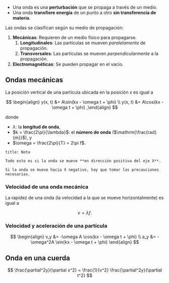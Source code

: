 - Una onda es una **perturbación** que se propaga a través de un medio.
- Una onda **transfiere energía** de un punto a otro **sin transferencia de materia**.

Las ondas se clasifican según su medio de propagación:

1. **Mecánicas**: Requieren de un medio físico para propagarse.
	1. **Longitudinales**: Las partículas se mueven  *paralelamente* de propagación.
	2. **Transversales**: Las partículas se mueven *perpendicularmente* a la propagación.
2. **Electromagnéticas**: Se pueden propagar en el vacío.

## Ondas mecánicas

La posición vertical de una partícula ubicada en la posición $x$ es igual a

$$
\begin{align}
y(x, t) &= A\sin(kx - \omega t + \phi) \\
y(x, t) &= A\cos(kx - \omega t + \phi)
,\end{align}
$$

donde

- $\lambda$: la **longitud de onda**,
- $k = \frac{2\pi}{\lambda}$: el **número de onda** ($\mathrm{\frac{rad}{m}}$), y
- $\omega = \frac{2\pi}{T} = 2\pi f$.

```ad-note
title: Nota

Todo esto es si la onda se mueve **en dirección positiva del eje X**.

Si la onda se mueve hacia X negativo, hay que tomar las precauciones necesarias.

```

### Velocidad de una onda mecánica

La rapidez de una onda (la velocidad a la que se mueve horizontalmente) es igual a

$$
v = \lambda f
.$$

### Velocidad y aceleración de una partícula

$$
\begin{align}
v_y &= -\omega A \cos(kx - \omega t + \phi) \\
a_y &= -\omega^2A \sin(kx - \omega t + \phi)
\end{align}
$$

## Onda en una cuerda

$$
\frac{\partial^2y}{\partial x^2} = \frac{1}{v^2} \frac{\partial^2y}{\partial t^2} 
$$
